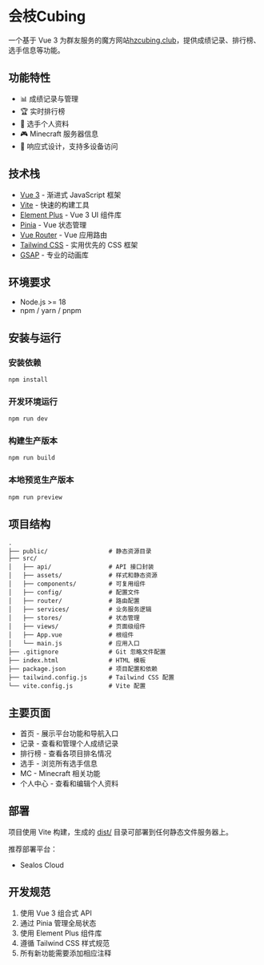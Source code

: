 # 会枝Cubing

一个基于 Vue 3 为群友服务的魔方网站[hzcubing.club](hzcubing.club)，提供成绩记录、排行榜、选手信息等功能。

## 功能特性

- 📊 成绩记录与管理
- 🏆 实时排行榜
- 👤 选手个人资料
- 🎮 Minecraft 服务器信息
- 📱 响应式设计，支持多设备访问

## 技术栈

- [Vue 3](https://v3.vuejs.org/) - 渐进式 JavaScript 框架
- [Vite](https://vitejs.dev/) - 快速的构建工具
- [Element Plus](https://element-plus.org/) - Vue 3 UI 组件库
- [Pinia](https://pinia.vuejs.org/) - Vue 状态管理
- [Vue Router](https://router.vuejs.org/) - Vue 应用路由
- [Tailwind CSS](https://tailwindcss.com/) - 实用优先的 CSS 框架
- [GSAP](https://greensock.com/gsap/) - 专业的动画库

## 环境要求

- Node.js >= 18
- npm / yarn / pnpm

## 安装与运行

### 安装依赖

```bash
npm install
```

### 开发环境运行

```bash
npm run dev
```

### 构建生产版本

```bash
npm run build
```

### 本地预览生产版本

```bash
npm run preview
```

## 项目结构

```
.
├── public/                 # 静态资源目录
├── src/
│   ├── api/                # API 接口封装
│   ├── assets/             # 样式和静态资源
│   ├── components/         # 可复用组件
│   ├── config/             # 配置文件
│   ├── router/             # 路由配置
│   ├── services/           # 业务服务逻辑
│   ├── stores/             # 状态管理
│   ├── views/              # 页面级组件
│   ├── App.vue             # 根组件
│   └── main.js             # 应用入口
├── .gitignore              # Git 忽略文件配置
├── index.html              # HTML 模板
├── package.json            # 项目配置和依赖
├── tailwind.config.js      # Tailwind CSS 配置
└── vite.config.js          # Vite 配置
```

## 主要页面

- 首页 - 展示平台功能和导航入口
- 记录 - 查看和管理个人成绩记录
- 排行榜 - 查看各项目排名情况
- 选手 - 浏览所有选手信息
- MC - Minecraft 相关功能
- 个人中心 - 查看和编辑个人资料

## 部署

项目使用 Vite 构建，生成的 [dist/](file:///home/devbox/project/dist/) 目录可部署到任何静态文件服务器上。

推荐部署平台：
- Sealos Cloud

## 开发规范

1. 使用 Vue 3 组合式 API
2. 通过 Pinia 管理全局状态
3. 使用 Element Plus 组件库
4. 遵循 Tailwind CSS 样式规范
5. 所有新功能需要添加相应注释

